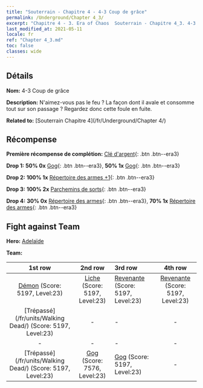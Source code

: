 ```yaml
---
title: "Souterrain - Chapitre 4 - 4-3 Coup de grâce"
permalink: /Underground/Chapter 4_3/
excerpt: "Chapitre 4 - 3. Era of Chaos  Souterrain - Chapitre 4_3. 4-3 Coup de grâce"
last_modified_at: 2021-05-11
locale: fr
ref: "Chapter 4_3.md"
toc: false
classes: wide
---
```


## Détails

 **Nom:** 4-3 Coup de grâce

 **Description:** N'aimez-vous pas le feu ? La façon dont il avale et consomme tout sur son passage ? Regardez donc cette foule en fuite.

 **Related to:** [Souterrain Chapitre 4](/fr/Underground/Chapter 4/)

## Récompense

 **Première récompense de complétion:** [Clé d'argent](/ItemsFR/con_693/){: .btn .btn--era3}

 **Drop 1:** **50% 0x** [Gog](/ItemsFR/unt_227/){: .btn .btn--era3}, **50% 1x** [Gog](/ItemsFR/unt_227/){: .btn .btn--era3}

 **Drop 2:** **100% 1x** [Répertoire des armes +1](/ItemsFR/mat_25/){: .btn .btn--era3}

 **Drop 3:** **100% 2x** [Parchemins de sorts](/ItemsFR/con_694/){: .btn .btn--era3}

 **Drop 4:** **30% 0x** [Répertoire des armes](/ItemsFR/mat_18/){: .btn .btn--era3}, **70% 1x** [Répertoire des armes](/ItemsFR/mat_18/){: .btn .btn--era3}


## Fight against Team
 **Hero:** [Adelaïde](/fr/heroes/Adelaide/)

 **Team:**


  | 1st row | 2nd row | 3rd row | 4th row |
  |:----:|:----:|:----|:----:|
  | [Démon](/fr/units/Demon/) (Score: 5197, Level:23)  | [Liche](/fr/units/Lich/) (Score: 5197, Level:23)  | [Revenante](/fr/units/Wight/) (Score: 5197, Level:23)  | [Revenante](/fr/units/Wight/) (Score: 5197, Level:23)  |
  | [Trépassé](/fr/units/Walking Dead/) (Score: 5197, Level:23)  | - | - | - |
  | - | - | - | - |
  | [Trépassé](/fr/units/Walking Dead/) (Score: 5197, Level:23)  | [Gog](/fr/units/Gog/) (Score: 7576, Level:23)  | [Gog](/fr/units/Gog/) (Score: 5197, Level:23)  | - |


